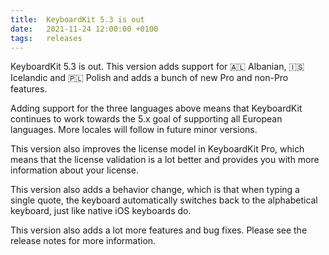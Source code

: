 ```yaml
---
title:  KeyboardKit 5.3 is out
date:   2021-11-24 12:00:00 +0100
tags:   releases
---
```


KeyboardKit 5.3 is out. This version adds support for 🇦🇱 Albanian, 🇮🇸 Icelandic and 🇵🇱 Polish and adds a bunch of new Pro and non-Pro features.

Adding support for the three languages above means that KeyboardKit continues to work towards the 5.x goal of supporting all European languages. More locales will follow in future minor versions.

This version also improves the license model in KeyboardKit Pro, which means that the license validation is a lot better and provides you with more information about your license.

This version also adds a behavior change, which is that when typing a single quote, the keyboard automatically switches back to the alphabetical keyboard, just like native iOS keyboards do.

This version also adds a lot more features and bug fixes. Please see the release notes for more information.